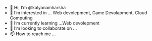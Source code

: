 - 👋 Hi, I’m @kalyanamharsha
- 👀 I’m interested in ... Web devolepment, Game Devolapment, Cloud Computing
- 🌱 I’m currently learning ...Web devolepment
- 💞️ I’m looking to collaborate on ...
- 📫 How to reach me ...

<!---
kalyanamharsha/kalyanamharsha is a ✨ special ✨ repository because its `README.md` (this file) appears on your GitHub profile.
You can click the Preview link to take a look at your changes.
--->
